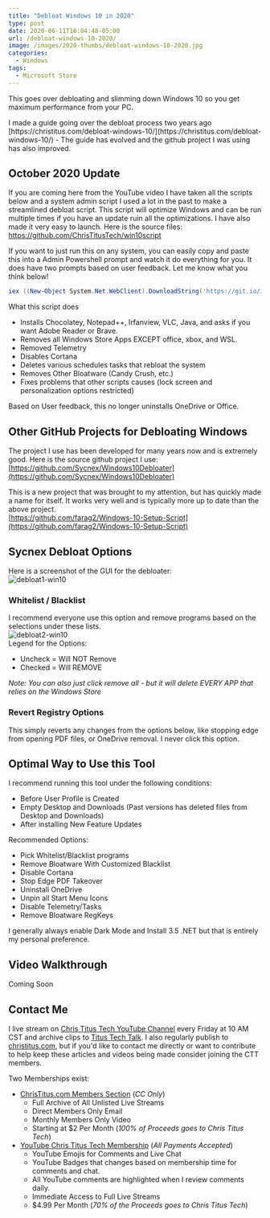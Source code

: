 ```yaml
---
title: "Debloat Windows 10 in 2020"
type: post
date: 2020-06-11T16:04:48-05:00
url: /debloat-windows-10-2020/
image: /images/2020-thumbs/debloat-windows-10-2020.jpg
categories:
  - Windows
tags:
  - Microsoft Store
---
```

This goes over debloating and slimming down Windows 10 so you get maximum performance from your PC. 
<!--more-->I made a guide going over the debloat process two years ago [https://christitus.com/debloat-windows-10/](https://christitus.com/debloat-windows-10/) - The guide has evolved and the github project I was using has also improved.

## October 2020 Update

If you are coming here from the YouTube video I have taken all the scripts below and a system admin script I used a lot in the past to make a streamlined debloat script. This script will optimize Windows and can be run multiple times if you have an update ruin all the optimizations. I have also made it very easy to launch. Here is the source files: <https://github.com/ChrisTitusTech/win10script>

If you want to just run this on any system, you can easily copy and paste this into a Admin Powershell prompt and watch it do everything for you. It does have two prompts based on user feedback. Let me know what you think below! 

```PowerShell
iex ((New-Object System.Net.WebClient).DownloadString('https://git.io/JJ8R4'))
```

What this script does
- Installs Chocolatey, Notepad++, Irfanview, VLC, Java, and asks if you want Adobe Reader or Brave. 
- Removes all Windows Store Apps EXCEPT office, xbox, and WSL. 
- Removed Telemetry
- Disables Cortana
- Deletes various schedules tasks that rebloat the system
- Removes Other Bloatware (Candy Crush, etc.)
- Fixes problems that other scripts causes (lock screen and personalization options restricted)

Based on User feedback, this no longer uninstalls OneDrive or Office. 

## Other GitHub Projects for Debloating Windows
The project I use has been developed for many years now and is extremely good. Here is the source github project I use:  
[https://github.com/Sycnex/Windows10Debloater](https://github.com/Sycnex/Windows10Debloater)

This is a new project that was brought to my attention, but has quickly made a name for itself. It works very well and is typically more up to date than the above project.  
[https://github.com/farag2/Windows-10-Setup-Script](https://github.com/farag2/Windows-10-Setup-Script)

## Sycnex Debloat Options
Here is a screenshot of the GUI for the debloater:  
![debloat1-win10](../images/2020/debloat-win10/debloat-options.png)

### Whitelist / Blacklist 
I recommend everyone use this option and remove programs based on the selections under these lists.  
![debloat2-win10](../images/2020/debloat-win10/debloat-options2.png)  
Legend for the Options:  
  - Uncheck = Will NOT Remove
  - Checked = Will REMOVE

*Note: You can also just click remove all - but it will delete EVERY APP that relies on the Windows Store*

### Revert Registry Options

This simply reverts any changes from the options below, like stopping edge from opening PDF files, or OneDrive removal. I never click this option. 

## Optimal Way to Use this Tool

I recommend running this tool under the following conditions:
  - Before User Profile is Created
  - Empty Desktop and Downloads (Past versions has deleted files from Desktop and Downloads)
  - After installing New Feature Updates
  
Recommended Options:
  - Pick Whitelist/Blacklist programs
  - Remove Bloatware With Customized Blacklist
  - Disable Cortana
  - Stop Edge PDF Takeover
  - Uninstall OneDrive
  - Unpin all Start Menu Icons
  - Disable Telemetry/Tasks
  - Remove Bloatware RegKeys
  
I generally always enable Dark Mode and Install 3.5 .NET but that is entirely my personal preference. 

## Video Walkthrough

Coming Soon
  
## Contact Me

I live stream on [Chris Titus Tech YouTube Channel][1] every Friday at 10 AM CST and archive clips to [Titus Tech Talk][2]. I also regularly publish to [christitus.com][3], but if you'd like to contact me directly or want to contribute to help keep these articles and videos being made consider joining the CTT members. 

Two Memberships exist:
- [ChrisTitus.com Members Section][4] (_CC Only_)
  - Full Archive of All Unlisted Live Streams
  - Direct Members Only Email
  - Monthly Members Only Video
  - Starting at $2 Per Month (_100% of Proceeds goes to Chris Titus Tech_)
- [YouTube Chris Titus Tech Membership][5] (_All Payments Accepted_)
  - YouTube Emojis for Comments and Live Chat
  - YouTube Badges that changes based on membership time for comments and chat.
  - All YouTube comments are highlighted when I review comments daily. 
  - Immediate Access to Full Live Streams
  - $4.99 Per Month (_70% of the Proceeds goes to Chris Titus Tech_)

 [1]: https://www.youtube.com/c/ChrisTitusTech
 [2]: https://www.youtube.com/c/ChrisTitusTechStreams
 [3]: https://christitus.com/
 [4]: https://portal.christitus.com
 [5]: https://links.christitus.com/join